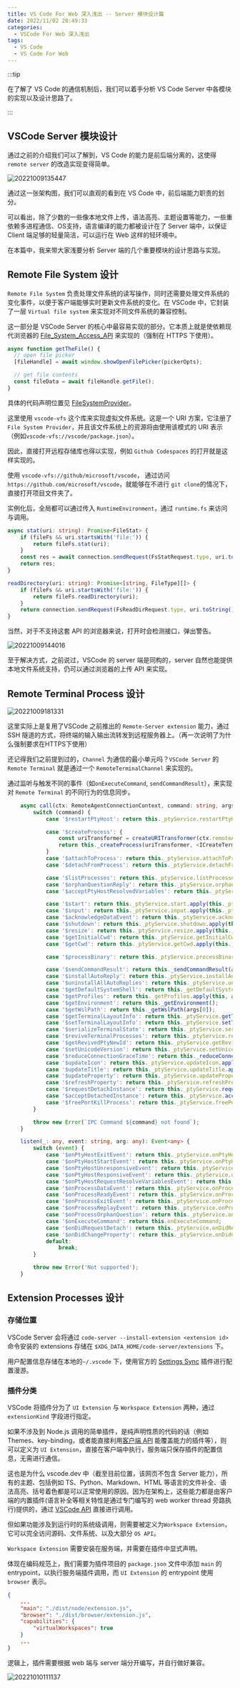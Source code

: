 ```yaml
---
title: VS Code For Web 深入浅出 -- Server 模块设计篇
date: 2022/11/02 20:49:33
categories:
  - VSCode For Web 深入浅出
tags: 
  - VS Code
  - VS Code For Web
---
```


:::tip

在了解了 VS Code 的通信机制后，我们可以着手分析 VS Code Server 中各模块的实现以及设计思路了。

:::

<!-- more -->

## VSCode Server 模块设计

通过之前的介绍我们可以了解到，VS Code 的能力是前后端分离的，这使得 `remote server` 的改造实现变得简单。

![20221009135447](https://zakum-1252497671.cos.ap-guangzhou.myqcloud.com/20221009135447.png)

通过这一张架构图，我们可以直观的看到在 VS Code 中，前后端能力职责的划分。

可以看出，除了少数的一些像本地文件上传，语法高亮、主题设置等能力，一些重依赖多进程通信、OS支持，语言编译的能力都被设计在了 Server 端中，以保证 Client 端足够的轻量简洁，可以运行在 Web 这样的轻环境中。

在本篇中，我来带大家浅要分析 Server 端的几个重要模块的设计思路与实现。

## Remote File System 设计

`Remote File System` 负责处理文件系统的读写操作，同时还需要处理文件系统的变化事件，以便于客户端能够实时更新文件系统的变化。在 VSCode 中，它封装了一层 `Virtual file system` 来实现对不同文件系统的兼容控制。

这一部分是 VSCode Server 的核心中最容易实现的部分。它本质上就是使依赖现代浏览器的 [File_System_Access_API](https://developer.mozilla.org/en-US/docs/Web/API/File_System_Access_API) 来实现的（强制在 HTTPS 下使用）。

```ts
async function getTheFile() {
  // open file picker
  [fileHandle] = await window.showOpenFilePicker(pickerOpts);

  // get file contents
  const fileData = await fileHandle.getFile();
}
```

具体的代码声明位置见 [FileSystemProvider](https://github.com/microsoft/vscode/blob/dc8bd9cd7e5231745549ac6218266c63271f48cd/src/vs/vscode.d.ts#L7038)。

这里使用 `vscode-vfs` 这个库来实现虚拟文件系统。这是一个 URI 方案，它注册了 `File System Provider`，并且该文件系统上的资源将由使用该模式的 URI 表示（例如`vscode-vfs://vscode/package.json`）。

因此，直接打开远程存储库也得以实现，例如 `Github Codespaces` 的打开就是这样实现的。

使用 `vscode-vfs://github/microsoft/vscode`， 通过访问 `https://github.com/microsoft/vscode`，就能够在不进行 `git clone`的情况下，直接打开项目文件夹了。

实例化后，全局都可以通过传入 `RuntimeEnvironment`，通过 `runtime.fs` 来访问与调用。

```ts
async stat(uri: string): Promise<FileStat> {
    if (fileFs && uri.startsWith('file:')) {
        return fileFs.stat(uri);
    }
    const res = await connection.sendRequest(FsStatRequest.type, uri.toString());
    return res;
}

readDirectory(uri: string): Promise<[string, FileType][]> {
    if (fileFs && uri.startsWith('file:')) {
        return fileFs.readDirectory(uri);
    }
    return connection.sendRequest(FsReadDirRequest.type, uri.toString());
}
```

当然，对于不支持这套 API 的浏览器来说，打开时会检测接口，弹出警告。

![20221009144016](https://zakum-1252497671.cos.ap-guangzhou.myqcloud.com/20221009144016.png)

至于解决方式，之前说过，VSCode 的 server 端是同构的，server 自然也能提供本地文件系统支持，仍可以通过浏览器的上传 API 来实现。

## Remote Terminal Process 设计

![20221009181331](https://zakum-1252497671.cos.ap-guangzhou.myqcloud.com/20221009181331.png)

这里实际上是复用了VSCode 之前推出的 `Remote-Server extension` 能力，通过 SSH 隧道的方式，将终端的输入输出流转发到远程服务器上。（再一次说明了为什么强制要求在HTTPS下使用）

还记得我们之前提到过的，`Channel` 为通信的最小单元吗？`VSCode Server` 的 `Remote Terminal` 就是通过一个 `RemoteTerminalChannel` 来实现的。

通过监听与触发不同的事件（如`onExecuteCommand`, `sendCommandResult`），来实现对 `Remote Terminal` 的不同行为的信息同步。

```ts
    async call(ctx: RemoteAgentConnectionContext, command: string, args?: any): Promise<any> {
        switch (command) {
            case '$restartPtyHost': return this._ptyService.restartPtyHost?.apply(this._ptyService, args);

            case '$createProcess': {
                const uriTransformer = createURITransformer(ctx.remoteAuthority);
                return this._createProcess(uriTransformer, <ICreateTerminalProcessArguments>args);
            }
            case '$attachToProcess': return this._ptyService.attachToProcess.apply(this._ptyService, args);
            case '$detachFromProcess': return this._ptyService.detachFromProcess.apply(this._ptyService, args);

            case '$listProcesses': return this._ptyService.listProcesses.apply(this._ptyService, args);
            case '$orphanQuestionReply': return this._ptyService.orphanQuestionReply.apply(this._ptyService, args);
            case '$acceptPtyHostResolvedVariables': return this._ptyService.acceptPtyHostResolvedVariables?.apply(this._ptyService, args);

            case '$start': return this._ptyService.start.apply(this._ptyService, args);
            case '$input': return this._ptyService.input.apply(this._ptyService, args);
            case '$acknowledgeDataEvent': return this._ptyService.acknowledgeDataEvent.apply(this._ptyService, args);
            case '$shutdown': return this._ptyService.shutdown.apply(this._ptyService, args);
            case '$resize': return this._ptyService.resize.apply(this._ptyService, args);
            case '$getInitialCwd': return this._ptyService.getInitialCwd.apply(this._ptyService, args);
            case '$getCwd': return this._ptyService.getCwd.apply(this._ptyService, args);

            case '$processBinary': return this._ptyService.processBinary.apply(this._ptyService, args);

            case '$sendCommandResult': return this._sendCommandResult(args[0], args[1], args[2]);
            case '$installAutoReply': return this._ptyService.installAutoReply.apply(this._ptyService, args);
            case '$uninstallAllAutoReplies': return this._ptyService.uninstallAllAutoReplies.apply(this._ptyService, args);
            case '$getDefaultSystemShell': return this._getDefaultSystemShell.apply(this, args);
            case '$getProfiles': return this._getProfiles.apply(this, args);
            case '$getEnvironment': return this._getEnvironment();
            case '$getWslPath': return this._getWslPath(args[0]);
            case '$getTerminalLayoutInfo': return this._ptyService.getTerminalLayoutInfo(<IGetTerminalLayoutInfoArgs>args);
            case '$setTerminalLayoutInfo': return this._ptyService.setTerminalLayoutInfo(<ISetTerminalLayoutInfoArgs>args);
            case '$serializeTerminalState': return this._ptyService.serializeTerminalState.apply(this._ptyService, args);
            case '$reviveTerminalProcesses': return this._ptyService.reviveTerminalProcesses.apply(this._ptyService, args);
            case '$getRevivedPtyNewId': return this._ptyService.getRevivedPtyNewId.apply(this._ptyService, args);
            case '$setUnicodeVersion': return this._ptyService.setUnicodeVersion.apply(this._ptyService, args);
            case '$reduceConnectionGraceTime': return this._reduceConnectionGraceTime();
            case '$updateIcon': return this._ptyService.updateIcon.apply(this._ptyService, args);
            case '$updateTitle': return this._ptyService.updateTitle.apply(this._ptyService, args);
            case '$updateProperty': return this._ptyService.updateProperty.apply(this._ptyService, args);
            case '$refreshProperty': return this._ptyService.refreshProperty.apply(this._ptyService, args);
            case '$requestDetachInstance': return this._ptyService.requestDetachInstance(args[0], args[1]);
            case '$acceptDetachedInstance': return this._ptyService.acceptDetachInstanceReply(args[0], args[1]);
            case '$freePortKillProcess': return this._ptyService.freePortKillProcess?.apply(this._ptyService, args);
        }

        throw new Error(`IPC Command ${command} not found`);
    }

    listen(_: any, event: string, arg: any): Event<any> {
        switch (event) {
            case '$onPtyHostExitEvent': return this._ptyService.onPtyHostExit || Event.None;
            case '$onPtyHostStartEvent': return this._ptyService.onPtyHostStart || Event.None;
            case '$onPtyHostUnresponsiveEvent': return this._ptyService.onPtyHostUnresponsive || Event.None;
            case '$onPtyHostResponsiveEvent': return this._ptyService.onPtyHostResponsive || Event.None;
            case '$onPtyHostRequestResolveVariablesEvent': return this._ptyService.onPtyHostRequestResolveVariables || Event.None;
            case '$onProcessDataEvent': return this._ptyService.onProcessData;
            case '$onProcessReadyEvent': return this._ptyService.onProcessReady;
            case '$onProcessExitEvent': return this._ptyService.onProcessExit;
            case '$onProcessReplayEvent': return this._ptyService.onProcessReplay;
            case '$onProcessOrphanQuestion': return this._ptyService.onProcessOrphanQuestion;
            case '$onExecuteCommand': return this.onExecuteCommand;
            case '$onDidRequestDetach': return this._ptyService.onDidRequestDetach || Event.None;
            case '$onDidChangeProperty': return this._ptyService.onDidChangeProperty;
            default:
                break;
        }

        throw new Error('Not supported');
    }
```

## Extension Processes 设计

### 存储位置

VSCode Server 会将通过 `code-server --install-extension <extension id>` 命令安装的 extensions 存储在 `$XDG_DATA_HOME/code-server/extensions` 下。

用户配置信息存储在本地的`~/.vscode` 下，使用官方的 [Settings Sync](https://marketplace.visualstudio.com/items?itemName=Shan.code-settings-sync) 插件进行配置漫游。

### 插件分类

VSCode 将插件分为了 `UI Extension` 与 `Workspace Extension` 两种，通过 `extensionKind` 字段进行指定。

如果不涉及到 Node.js 调用的简单插件，是纯声明性质的代码的话（例如 Themes、key-binding，或者能直接利用[客户端 API](https://code.visualstudio.com/api/references/vscode-api) 能覆盖能力的插件等），则可以定义为 `UI Extension`，直接在客户端中执行，服务端只保存插件的配置信息，无需进行通信。

这也是为什么 vscode.dev 中（截至目前位置，该网页不包含 Server 能力），所有的主题、包括例如 TS、Python、Markdown、HTML 等语言的文件补全、语法高亮、括号着色都是可以正常使用的原因。因为在架构上，这些能力都是由客户端的内置插件(语言补全等相关特性是通过专门编写的 web worker thread 旁路执行)提供的，通过 [VSCode API](https://code.visualstudio.com/api/references/vscode-api) 直接进行调用。

但如果功能涉及到运行时的系统级调用，则需要被定义为`Workspace Extension`，它可以完全访问源码、文件系统、以及大部分 `OS API`。

`Workspace Extension` 需要安装在服务端，并需要在插件中显式声明。

体现在编码规范上，我们需要为插件项目的 `package.json` 文件中添加 `main` 的 entrypoint，以执行服务端插件调用，而 `UI Extension` 的 entrypoint 使用 `browser` 表示。

```json
{
    ...
    "main": "./dist/node/extension.js",
    "browser": "./dist/browser/extension.js",
    "capabilities": {
        "virtualWorkspaces": true
    }
    ...
}
```

逻辑上，插件需要根据 web 端与 server 端分开编写，并自行做好兼容。

![20221010111137](https://zakum-1252497671.cos.ap-guangzhou.myqcloud.com/20221010111137.png)
